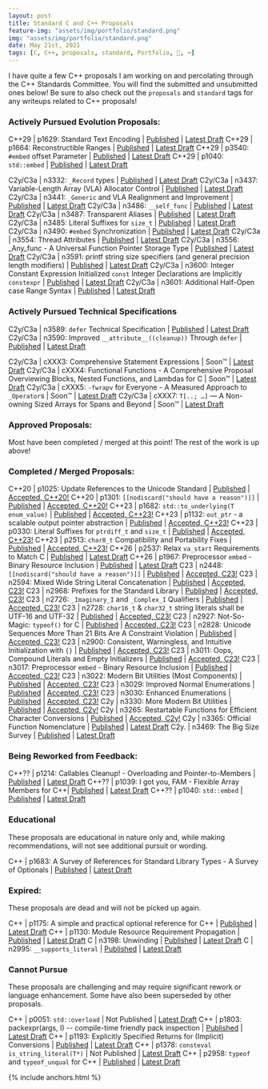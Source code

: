 ```yaml
---
layout: post
title: Standard C and C++ Proposals
feature-img: "assets/img/portfolio/standard.png"
img: "assets/img/portfolio/standard.png"
date: May 21st, 2021
tags: [C, C++, proposals, standard, Portfolio, 🚌, ⌨️]
---
```


I have quite a few C++ proposals I am working on and percolating through the C++ Standards Committee. You will find the submitted and unsubmitted ones below! Be sure to also check out the `proposals` and `standard` tags for any writeups related to C++ proposals!


### Actively Pursued Evolution Proposals:

C++29   | p1629: Standard Text Encoding | [Published](https://wg21.link/p1629) | [Latest Draft](/_vendor/future_cxx/papers/d1629.html)
C++29   | p1664: Reconstructible Ranges | [Published](https://wg21.link/p1664) | [Latest Draft](/_vendor/future_cxx/papers/d1664.html)
C++29   | p3540: `#embed` offset Parameter | [Published](https://wg21.link/p3540) | [Latest Draft](/_vendor/future_cxx/papers/d3540.html)
C++29   | p1040: `std::embed` | [Published](https://wg21.link/p1040) | [Latest Draft](/_vendor/future_cxx/papers/d1040.html)

C2y/C3a | n3332: `_Record` types | [Published](https://www.open-std.org/jtc1/sc22/wg14/www/docs/n3332.htm) | [Latest Draft](/_vendor/future_cxx/papers/C%20-%20_Record%20types.html)
C2y/C3a | n3437: Variable-Length Array (VLA) Allocator Control | [Published](https://www.open-std.org/jtc1/sc22/wg14/www/docs/n3437.htm) | [Latest Draft](/_vendor/future_cxx/papers/C%20-%20Variable-Length%20Array%20(VLA)%20Allocation%20Control.html)
C2y/C3a | n3441: `_Generic` and VLA Realignment and Improvement | [Published](https://www.open-std.org/jtc1/sc22/wg14/www/docs/n3441.htm) | [Latest Draft](/_vendor/future_cxx/papers/C%20-%20_Generic%20Realignment%20and%20Improvement.html)
C2y/C3a | n3486: `__self_func` | [Published](https://www.open-std.org/jtc1/sc22/wg14/www/docs/n3486.htm) | [Latest Draft](/_vendor/future_cxx/papers/C%20-%20__self_func.html)
C2y/C3a | n3487: Transparent Aliases | [Published](https://www.open-std.org/jtc1/sc22/wg14/www/docs/n3487.htm) | [Latest Draft](/_vendor/future_cxx/papers/C%20-%20Transparent%20Aliases.html)
C2y/C3a | n3485: Literal Suffixes for `size_t` | [Published](https://www.open-std.org/jtc1/sc22/wg14/www/docs/n3485.htm) | [Latest Draft](/_vendor/future_cxx/papers/C%20-%20Literal%20Suffixes%20for%20size_t.html)
C2y/C3a | n3490: `#embed` Synchronization | [Published](https://www.open-std.org/jtc1/sc22/wg14/www/docs/n3490.htm) | [Latest Draft](/_vendor/future_cxx/papers/C%20-%20embed%20Synchronization.html)
C2y/C3a | n3554: Thread Attributes | [Published](https://www.open-std.org/jtc1/sc22/wg14/www/docs/n3554.htm) | [Latest Draft](/_vendor/future_cxx/papers/C%20-%20Thread%20Attributes%20-%20Implementation%20Extensible%20and%20ABI-Resistant.html)
C2y/C3a | n3556: _Any_func - A Universal Function Pointer Storage Type | [Published](https://www.open-std.org/jtc1/sc22/wg14/www/docs/n3556.htm) | [Latest Draft](/_vendor/future_cxx/papers/C%20-%20_Any_func.html)
C2y/C3a | n3591: printf string size specifiers (and general precision length modifiers) | [Published](https://www.open-std.org/jtc1/sc22/wg14/www/docs/n3591.htm) | [Latest Draft](/_vendor/future_cxx/papers/C%20-%20printf%20string%20size%20specifiers.html)
C2y/C3a | n3600: Integer Constant Expression Initialized `const` Integer Declarations are Implicitly `constexpr` | [Published](https://www.open-std.org/jtc1/sc22/wg14/www/docs/n3443.htm) | [Latest Draft](/_vendor/future_cxx/papers/C%20-%20Initialized%20const%20Integer%20Declarations.html)
C2y/C3a | n3601: Additional Half-Open case Range Syntax | [Published](https://www.open-std.org/jtc1/sc22/wg14/www/docs/n3601.htm) | [Latest Draft](/_vendor/future_cxx/papers/C%20-%20Additional%20Half-Open%20Case%20Range%20Syntax.html.html)

### Actively Pursued Technical Specifications

C2y/C3a | n3589: `defer` Technical Specification | [Published](https://www.open-std.org/jtc1/sc22/wg14/www/docs/n3589.pdf) | [Latest Draft](/_vendor/future_cxx/technical%20specification/C%20-%20defer/C%20-%20defer%20Technical%20Specification.pdf)
C2y/C3a | n3590: Improved `__attribute__((cleanup))` Through `defer` | [Published](https://www.open-std.org/jtc1/sc22/wg14/www/docs/n3590.htm) | [Latest Draft](/_vendor/future_cxx/papers/C%20-%20Improved%20__attribute__((cleanup))%20Through%20defer.html)

C2y/C3a | cXXX3: Comprehensive Statement Expressions | Soon™ | [Latest Draft](/_vendor/future_cxx/papers/C%20-%20Comprehensive%20Statement%20Expressions.html)
C2y/C3a | cXXX4: Functional Functions - A Comprehensive Proposal Overviewing Blocks, Nested Functions, and Lambdas for C | Soon™ | [Latest Draft](/_vendor/future_cxx/papers/C%20-%20Functional%20Functions.html)
C2y/C3a | cXXX5: `-fwrapv` for Everyone - A Measured Approach to `_Operator`s | Soon™ | [Latest Draft](/_vendor/future_cxx/papers/C%20-%20A%20Measured%20Approach%20to%20_Operators.html)
C2y/C3a | cXXX7: `T[..; …]` — A Non-owning Sized Arrays for Spans and Beyond | Soon™ | [Latest Draft](/_vendor/future_cxx/papers/C%20-%20Non-owning%20Sized%20Arrays.html)


### Approved Proposals:

Most have been completed / merged at this point! The rest of the work is up above!


### Completed / Merged Proposals:

C++20 | p1025: Update References to the Unicode Standard | [Published](https://wg21.link/p1025) | [Accepted, C++20!](https://wg21.link/p1025)
C++20 | p1301: `[[nodiscard("should have a reason")]]` | [Published](https://wg21.link/p1301) | [Accepted, C++20!](/_vendor/future_cxx/papers/d1301.html)
C++23 | p1682: `std::to_underlying(T enum_value)` | [Published](https://wg21.link/p1682) | [Accepted, C++23!](/_vendor/future_cxx/papers/d1682.html)
C++23 | p1132: `out_ptr` - a scalable output pointer abstraction | [Published](https://wg21.link/p1132) | [Accepted, C++23!](/_vendor/future_cxx/papers/d1132.html)
C++23 | p0330: Literal Suffixes for `ptrdiff_t` and `size_t` | [Published](https://wg21.link/p0330) | [Accepted, C++23!](/_vendor/future_cxx/papers/d0330.html)
C++23 | p2513: `char8_t` Compatibility and Portability Fixes | [Published](https://wg21.link/p2513) | [Accepted, C++23!](/_vendor/future_cxx/papers/d2513.html)
C++26 | p2537: Relax `va_start` Requirements to Match C | [Published](https://wg21.link/p2537) | [Latest Draft](/_vendor/future_cxx/papers/d2537.html)
C++26   | p1967: Preprocessor `embed` - Binary Resource Inclusion | [Published](https://wg21.link/p1967) | [Latest Draft](/_vendor/future_cxx/papers/d1967.html)
C23   | n2448: `[[nodiscard("should have a reason")]]` | [Published](https://www.open-std.org/jtc1/sc22/wg14/www/docs/n2448.pdf) | [Accepted, C23!](/_vendor/future_cxx/papers/C%20-%20nodiscard.html)
C23   | n2594: Mixed Wide String Literal Concatenation | [Published](https://www.open-std.org/jtc1/sc22/wg14/www/docs/n2594.htm) | [Accepted, C23!](/_vendor/future_cxx/papers/C%20-%20Mixed%20Wide%20String%20Literal%20Concatenation.html)
C23   | n2968: Prefixes for the Standard Library | [Published](https://www.open-std.org/jtc1/sc22/wg14/www/docs/n2968.htm) | [Accepted, C23!](/_vendor/future_cxx/papers/C%20-%20Prefixes%20for%20the%20Standard%20Library.html)
C23   | n2726: `_Imaginary_I` and `_Complex_I` Qualifiers | [Published](https://www.open-std.org/jtc1/sc22/wg14/www/docs/n2726.htm) | [Accepted, C23!](/_vendor/future_cxx/papers/C%20-%20_Imaginary_I%20and%20_Complex_I%20Qualifiers.html)
C23   | n2728: `char16_t` & `char32_t` string literals shall be UTF-16 and UTF-32 | [Published](https://www.open-std.org/jtc1/sc22/wg14/www/docs/n2728.htm) | [Accepted, C23!](/_vendor/future_cxx/papers/C%20-%20char16_t%20&%20char32_t%20string%20literals%20shall%20be%20UTF-16%20&%20UTF-32.html)
C23   | n2927: Not-So-Magic: `typeof()` for C | [Published](https://www.open-std.org/jtc1/sc22/wg14/www/docs/n2927.htm) | [Accepted, C23!](/_vendor/future_cxx/papers/C%20-%20typeof.html)
C23   | n2828: Unicode Sequences More Than 21 Bits Are A Constraint Violation | [Published](https://www.open-std.org/jtc1/sc22/wg14/www/docs/n2828.htm) | [Accepted, C23!](/_vendor/future_cxx/papers/C%20-%20Unicode%20Sequences%20More%20Than%2021%20Bits%20are%20a%20Constraint%20Violation.html)
C23   | n2900: Consistent, Warningless, and Intuitive Initialization with `{}` | [Published](https://www.open-std.org/jtc1/sc22/wg14/www/docs/n2900.htm) | [Accepted, C23!](/_vendor/future_cxx/papers/C%20-%20Consistent,%20Warningless,%20and%20Intuitive%20Initialization%20with%20%7B%7D.html)
C23   | n3011: Oops, Compound Literals and Empty Initializers | [Published](https://www.open-std.org/jtc1/sc22/wg14/www/docs/n3011.htm) | [Accepted, C23!](/_vendor/future_cxx/papers/C%20-%20Oops,%20Compound%20Literals%20with%20Empty%20Initializers.html)
C23   | n3017: Preprocessor `embed` - Binary Resource Inclusion | [Published](https://www.open-std.org/jtc1/sc22/wg14/www/docs/n3017.htm) | [Accepted, C23!](/_vendor/future_cxx/papers/C%20-%20embed.html)
C23   | n3022: Modern Bit Utilities (Most Components) | [Published](https://www.open-std.org/jtc1/sc22/wg14/www/docs/n3022.htm) | [Accepted, C23!](/_vendor/future_cxx/papers/C%20-%20Modern%20Bit%20Utilities.html)
C23   | n3029: Improved Normal Enumerations | [Published](https://www.open-std.org/jtc1/sc22/wg14/www/docs/n3029.htm) | [Accepted, C23!](/_vendor/future_cxx/papers/C%20-%20Improved%20Normal%20Enumerations.html)
C23   | n3030: Enhanced Enumerations | [Published](https://www.open-std.org/jtc1/sc22/wg14/www/docs/n3030.htm) | [Accepted, C23!](/_vendor/future_cxx/papers/C%20-%20Enhanced%20Enumerations.html)
C2y   | n3330: More Modern Bit Utilities | [Published](https://www.open-std.org/jtc1/sc22/wg14/www/docs/n3330.htm) | [Accepted, C2y!](/_vendor/future_cxx/papers/C%20-%20More%20Modern%20Bit%20Utilities.html)
C2y   | n3265: Restartable Functions for Efficient Character Conversions | [Published](https://www.open-std.org/jtc1/sc22/wg14/www/docs/n3265.htm) | [Accepted, C2y!](/_vendor/future_cxx/papers/C%20-%20Efficient%20Character%20Conversions.html)
C2y   | n3365: Official Function Nomenclature | [Published](https://www.open-std.org/jtc1/sc22/wg14/www/docs/n3365.htm) | [Latest Draft](/_vendor/future_cxx/papers/C%20-%20Official%20Function%20Nomenclature.html)
C2y.  | n3469: The Big Size Survey | [Published](https://www.open-std.org/jtc1/sc22/wg14/www/docs/n3469.htm) | [Latest Draft](/_vendor/future_cxx/papers/C%20-%20The%20Big%20Size%20Survey.html)


### Being Reworked from Feedback:

C++?? | p1214: Callables Cleanup! - Overloading and Pointer-to-Members | [Published](https://wg21.link/p1214) | [Latest Draft](/_vendor/future_cxx/papers/d1214.html)
C++?? | p1039: I got you, FAM - Flexible Array Members for C++| [Published](https://wg21.link/p1039) | [Latest Draft](/_vendor/future_cxx/papers/d1039.html)
C++?? | p1040: `std::embed` | [Published](https://wg21.link/p1040) | [Latest Draft](/_vendor/future_cxx/papers/d1040.html)


### Educational

These proposals are educational in nature only and, while making recommendations, will not see additional pursuit or wording.

C++ | p1683: A Survey of References for Standard Library Types - A Survey of Optionals | [Published](https://wg21.link/p1683) | [Latest Draft](/_vendor/future_cxx/papers/d1683.html)


### Expired:

These proposals are dead and will not be picked up again.


C++ | p1175: A simple and practical optional reference for C++ | [Published](https://wg21.link/p1175) | [Latest Draft](/_vendor/future_cxx/papers/d1175.html)
C++ | p1130: Module Resource Requirement Propagation | [Published](https://wg21.link/p1130) | [Latest Draft](https://thephd.dev/_vendor/future_cxx/papers/d1130.html)
C   | n3198: Unwinding | [Published](https://www.open-std.org/jtc1/sc22/wg14/www/docs/n3198.htm) | [Latest Draft](/_vendor/future_cxx/papers/C%20-%20Unwinding.html)
C   | n2995: `__supports_literal` | [Published](https://www.open-std.org/jtc1/sc22/wg14/www/docs/n2995.htm) | [Latest Draft](/_vendor/future_cxx/papers/C%20-%20__supports_literal.html)


### Cannot Pursue

These proposals are challenging and may require significant rework or language enhancement. Some have also been superseded by other proposals.

C++ | p0051: `std::overload` | Not Published | [Latest Draft](/_vendor/future_cxx/papers/d0051.html)
C++ | p1803: packexpr(args, I) -- compile-time friendly pack inspection | [Published](https://wg21.link/p1803) | [Latest Draft](/_vendor/future_cxx/papers/d1803.html)
C++ | p1193: Explicitly Specified Returns for (Implicit) Conversions | [Published](https://wg21.link/p1193) | [Latest Draft](/_vendor/future_cxx/papers/d1193.html)
C++ | p1378: `consteval is_string_literal(T*)` | Not Published | [Latest Draft](/_vendor/future_cxx/papers/d1378.html)
C++ | p2958: `typeof` and `typeof_unqual` for C++ | [Published](https://wg21.link/p2958) | [Latest Draft](/_vendor/future_cxx/papers/d2958.html)

{% include anchors.html %}
